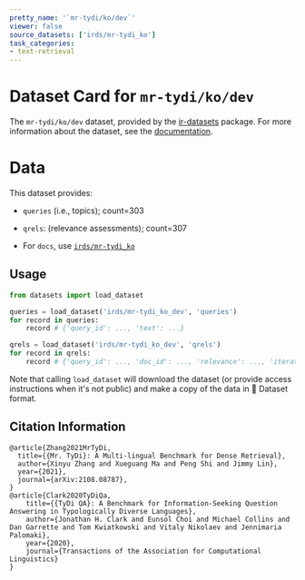 ```yaml
---
pretty_name: '`mr-tydi/ko/dev`'
viewer: false
source_datasets: ['irds/mr-tydi_ko']
task_categories:
- text-retrieval
---
```


# Dataset Card for `mr-tydi/ko/dev`

The `mr-tydi/ko/dev` dataset, provided by the [ir-datasets](https://ir-datasets.com/) package.
For more information about the dataset, see the [documentation](https://ir-datasets.com/mr-tydi#mr-tydi/ko/dev).

# Data

This dataset provides:
 - `queries` (i.e., topics); count=303
 - `qrels`: (relevance assessments); count=307

 - For `docs`, use [`irds/mr-tydi_ko`](https://huggingface.co/datasets/irds/mr-tydi_ko)

## Usage

```python
from datasets import load_dataset

queries = load_dataset('irds/mr-tydi_ko_dev', 'queries')
for record in queries:
    record # {'query_id': ..., 'text': ...}

qrels = load_dataset('irds/mr-tydi_ko_dev', 'qrels')
for record in qrels:
    record # {'query_id': ..., 'doc_id': ..., 'relevance': ..., 'iteration': ...}

```

Note that calling `load_dataset` will download the dataset (or provide access instructions when it's not public) and make a copy of the
data in 🤗 Dataset format.

## Citation Information

```
@article{Zhang2021MrTyDi,
  title={{Mr. TyDi}: A Multi-lingual Benchmark for Dense Retrieval}, 
  author={Xinyu Zhang and Xueguang Ma and Peng Shi and Jimmy Lin},
  year={2021},
  journal={arXiv:2108.08787},
}
@article{Clark2020TyDiQa,
    title={{TyDi QA}: A Benchmark for Information-Seeking Question Answering in Typologically Diverse Languages},
    author={Jonathan H. Clark and Eunsol Choi and Michael Collins and Dan Garrette and Tom Kwiatkowski and Vitaly Nikolaev and Jennimaria Palomaki},
    year={2020},
    journal={Transactions of the Association for Computational Linguistics}
}
```
